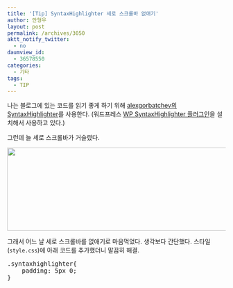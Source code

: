 ```yaml
---
title: '[Tip] SyntaxHighlighter 세로 스크롤바 없애기'
author: 안형우
layout: post
permalink: /archives/3050
aktt_notify_twitter:
  - no
daumview_id:
  - 36578550
categories:
  - 기타
tags:
  - TIP
---
```

나는 블로그에 있는 코드를 읽기 좋게 하기 위해 [alexgorbatchev의 SyntaxHighlighter][1]를 사용한다. (워드프레스 [WP SyntaxHighlighter 플러그인][2]을 설치해서 사용하고 있다.)

그런데 늘 세로 스크롤바가 거슬렸다.

<img class="aligncenter" src="https://mytory.net/uploads/legacy/code-syntax-highlight-vertical-scrollbar.png" alt="" width="778" height="191" />

그래서 어느 날 세로 스크롤바를 없애기로 마음먹었다. 생각보다 간단했다. 스타일(`style.css`)에 아래 코드를 추가했더니 말끔히 해결.

<pre class="brush: css; gutter: true; first-line: 1">.syntaxhighlighter{
	padding: 5px 0;
}</pre>

 [1]: http://alexgorbatchev.com/SyntaxHighlighter/
 [2]: http://wordpress.org/extend/plugins/wp-syntaxhighlighter/